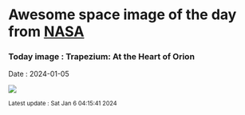
# Awesome space image of the day from [NASA](https://api.nasa.gov/)

### Today image : Trapezium: At the Heart of Orion
Date : 2024-01-05

![](https://apod.nasa.gov/apod/image/2401/Image964_1024.jpg)

<small>Latest update : Sat Jan  6 04:15:41 2024</small>
        